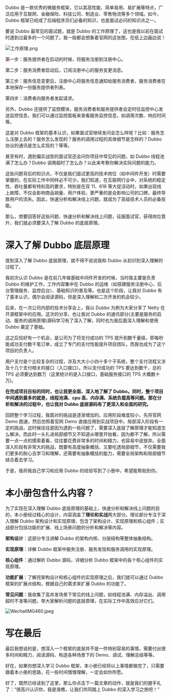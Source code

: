 Dubbo 是一款优秀的微服务框架，它以其高性能、简单易用、易扩展等特点，广泛应用于互联网、金融保险、科技公司、制造业、零售物流等多个领域。如今，Dubbo 框架已经成了后端程序员们必备的知识，也是面试必问的知识点之一。

要说 Dubbo 最常见的面试题，就是 Dubbo 的工作原理了，这也是我以前在面试时遇到过最多的一个问题了。我一般都会想象着官网的这张图，在纸上边画边说！


![工作原理.png](./image/d065274d785e4f928daeb2fffbb98f72.jpg)

第一步：服务提供者在启动的时候，将服务注册到注册中心。

第二步：服务消费者启动后，订阅注册中心的服务变更消息。

第三步：服务信息变更后，注册中心将服务信息通知给服务消费者，服务消费者在本地保存一份服务提供者列表。

第四步：消费者向服务者发起请求。

另外，Dubbo 还提供了监控模块，服务消费者和服务提供者会定时往监控中心发送监控信息，我们可以通过监控面板来查看服务监控信息，如调用次数、响应时间等。

这是对 Dubbo 框架的基本认识，如果面试官继续发问会怎么样呢？比如：服务怎么注册上去的？服务怎么发现的？服务的调用过程的具体细节是怎样的？Dubbo 协议的通讯是怎么实现的？等等。

甚至有时，遇到偏实战型的面试官还会问你项目中常见的问题，如 Dubbo 线程池满了怎么办？Dubbo 调用超时了怎么办？以此来考察你解决实际问题的能力。

这些问题背后的知识点，不仅是我们面试更高的技术岗位（如中间件开发）时需要掌握的，在实际工作中同样必不可少。我们知道，在互联网行业中，对系统的稳定性、吞吐量都有特别高的要求，特别是在双 11、618 等大促活动时，如果出现线上故障，不仅会影响商品销量、用户体验，更严重的是会影响公司的口碑，最终导致用户的流失。因此，快速分析和解决线上问题，就成为了高级技术人员的必备技能。

那么，想要回答好这些问题，快速分析和解决线上问题，征服面试官，获得岗位晋升，我们就必须要深入了解 Dubbo 的底层原理。


#  深入了解 Dubbo 底层原理

提到深入了解 Dubbo 底层原理，就不得不说说我和 Dubbo 从初识到深入理解的过程了。

我初次认识 Dubbo 是在前几年做基础中间件开发的时候，当时我主要是负责 Dubbo 的维护工作，工作内容集中在 Dubbo 的运维（如搭建服务注册中心、后台管理服务、监控后台）、基础知识的普及等。也是这个阶段，让我对 Dubbo 有了基本认识，偶尔会阅读源码，但是深入理解和二次开发的机会较少。

后来，在一次公司内部的技术分享会上，我以 Dubbo 为例为大家分享了 Netty 在开源框架中的应用。这次的分享，也让我对 Dubbo 的通讯部分(主要是服务的启动、服务的调用原理)源码学习有了深入了解，同时也为我后面深入理解和使用 Dubbo 奠定了基础。

这之后恰好有一个机会，是公司为了将支付成功的 TPS 提升到数千量级，即每秒能成功支付数千笔订单，成立了专门的支付性能提升项目团队，而我也成为了这个项目的负责人。

用户支付是个比较复杂的过程，涉及大大小小四十多个子系统，整个支付流程又涉及十几个支付相关的接口（入口接口）。所以支付成功的 TPS 要达到数千，总的 TPS 必须要达到数万（这里统计的是入口接口，基础服务接口的 TPS 大概数十万)。

**在完成项目目标的同时，也让我更全面、深入地了解了 Dubbo。同时，整个项目中间遇到最多的就是，线程池满、cpu 高、内存满、系统负载高等问题。那在分析和解决的过程中，也让我对 Dubbo 底层源码有了更深入和全面的研究。** 

回顾整个学习过程，我面对的挑战是逐渐增加的。应用阶段难度较小，先将官网 Demo 跑通，然后仿照着官网 Demo 直接应用到实战项目中。局部深入阶段有一定的挑战，这时候往往是因为遇到一些问题了，需要深入底层了解原理才能知道怎么解决，而此时一头扎进局部细节又不知道从哪里开始看，因为都不了解，所以需要一点一点的摸索着看，往往要花费非常多的时间和精力，也容易中途放弃。全面深入阶段有非常大的挑战，既要有高度抽象概括、又要吃透局部细节，不仅需要我们更多的耐心去学习和理解，还需要有抽象概括的能力，需要全局架构和局部细节结合着去学习。

于是，我将我自己学习和应用 Dubbo 的经验写到了小册中，希望能帮助到你。

#  本小册包含什么内容？

为了实现在深入理解 Dubbo 底层原理的基础上，快速分析和解决线上问题的目的，本小册经过精心的设计，内容涵盖了**理论和实战**两大部分。理论部分专注于深入理解 Dubbo 架构设计和实现原理，包含了架构设计、实现原理和核心组件；实战部分包括功能的扩展、线上场景问题的分析和解决等内容。

**架构设计**：这部分专注讲解 Dubbo 的架构内核、分层结构等整体抽象结构。

**实现原理**：详解 Dubbo 框架中服务注册、服务发现和服务调用的实现原理。

**核心组件**：通过解析 Dubbo 源码，详细分析 Dubbo 框架中的各个核心组件的实现原理。

**功能扩展**：了解完架构设计和核心组件的实现原理之后，我们就可以通过 Dubbo 框架的扩展点结构，根据自己的需求来扩展 Dubbo 的功能了。

**常见问题**：我收集了高并发场景下常见的线上问题，如线程池满、内存溢出、调用超时不准等问题，带大家解析问题的底层原理，在实际工作中高效应对它们。


![WechatIMG460.jpeg](./image/6844b35b3d50411dba037b91b547ee57.jpg)

# 写在最后

最后我想说的是，想深入一个框架的底层并不是一件特别容易的事情，需要付出很多时间和精力，阅读源码、构造各种场景下的 Demo、调试、理解总结等等。

好在，如果你想深入学习 Dubbo 框架，本小册已经将以上事情都做完了，只需要跟着本小册的思路，花一些时间慢慢理解，一定会如你所愿。

好了，既然已经读到了这里，那么你点击下一篇文章的动作，就是我们的握手礼了：“很高兴认识你，我是渔樵，让我们共同踏上 Dubbo 的深入学习之旅吧！”
 
 

